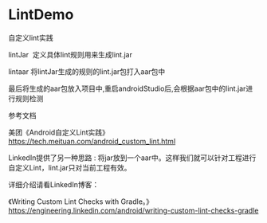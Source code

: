 # LintDemo
自定义lint实践

lintJar  定义具体lint规则用来生成lint.jar

lintaar  将lintJar生成的规则的lint.jar包打入aar包中

最后将生成的aar包放入项目中,重启androidStudio后,会根据aar包中的lint.jar进行规则检测

参考文档 

美团《Android自定义Lint实践》 https://tech.meituan.com/android_custom_lint.html

LinkedIn提供了另一种思路 : 将jar放到一个aar中。这样我们就可以针对工程进行自定义Lint，lint.jar只对当前工程有效。

详细介绍请看LinkedIn博客： 

《Writing Custom Lint Checks with Gradle。》 https://engineering.linkedin.com/android/writing-custom-lint-checks-gradle
